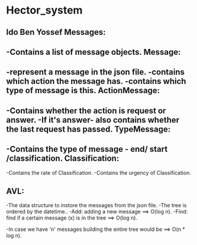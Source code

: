 # Hector_system
Ido Ben Yossef
Messages:
--------------------
-Contains a list of message objects.
Message:
-------------------
-represent a message in the json file.
-contains which action the message has.
-contains which type of message is this.
ActionMessage:
-------------------
-Contains whether the action is request or answer.
-If it's answer- also contains whether the last request has passed.
TypeMessage:
-------------------
-Contains the type of message - end/ start /classification.
Classification:
------------------
-Contains the rate of Classification.
-Contains the urgency of Classification.


AVL:
--------------
-The data structure to instore the messages from the json file.
-The tree is ordered by the datetime..
-Add: adding a new message ==> O(log n).
-Find: find if a certain message (x) is in the tree ==> O(log n).

-In case we have 'n' messages building the entire tree would be ==> O(n * log n).
